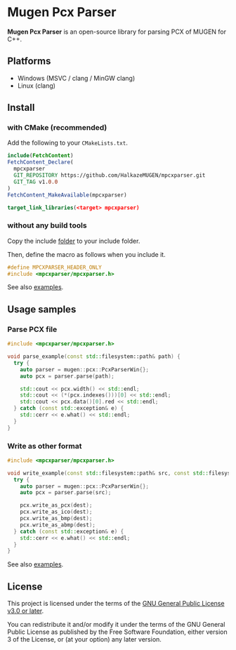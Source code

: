 # Mugen Pcx Parser

**Mugen Pcx Parser** is an open-source library for parsing PCX of MUGEN for C++.

## Platforms

- Windows (MSVC / clang / MinGW clang)
- Linux (clang)

## Install

### with CMake (recommended)

Add the following to your `CMakeLists.txt`.

```cmake
include(FetchContent)
FetchContent_Declare(
  mpcxparser
  GIT_REPOSITORY https://github.com/HalkazeMUGEN/mpcxparser.git
  GIT_TAG v1.0.0
)
FetchContent_MakeAvailable(mpcxparser)

target_link_libraries(<target> mpcxparser)
```

### without any build tools

Copy the include [folder](https://github.com/HalkazeMUGEN/mpcxparser/tree/main/include) to your include folder.

Then, define the macro as follows when you include it.

```c
#define MPCXPARSER_HEADER_ONLY
#include <mpcxparser/mpcxparser.h>
```

See also [examples](https://github.com/HalkazeMUGEN/mpcxparser/tree/main/example).

## Usage samples

### Parse PCX file

```cpp
#include <mpcxparser/mpcxparser.h>

void parse_example(const std::filesystem::path& path) {
  try {
    auto parser = mugen::pcx::PcxParserWin{};
    auto pcx = parser.parse(path);

    std::cout << pcx.width() << std::endl;
    std::cout << (*(pcx.indexes()))[0] << std::endl;
    std::cout << pcx.data()[0].red << std::endl;
  } catch (const std::exception& e) {
    std::cerr << e.what() << std::endl;
  }
}
```

### Write as other format

```cpp
#include <mpcxparser/mpcxparser.h>

void write_example(const std::filesystem::path& src, const std::filesystem::path& dest) {
  try {
    auto parser = mugen::pcx::PcxParserWin{};
    auto pcx = parser.parse(src);

    pcx.write_as_pcx(dest);
    pcx.write_as_ico(dest);
    pcx.write_as_bmp(dest);
    pcx.write_as_abmp(dest);
  } catch (const std::exception& e) {
    std::cerr << e.what() << std::endl;
  }
}
```

See also [examples](https://github.com/HalkazeMUGEN/mpcxparser/tree/main/example).

## License

This project is licensed under the terms of the [GNU General Public License v3.0 or later](https://www.gnu.org/licenses/gpl-3.0.html).

You can redistribute it and/or modify it under the terms of the GNU General Public License as published by the Free Software Foundation, either version 3 of the License, or (at your option) any later version.

